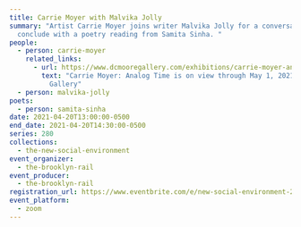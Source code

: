 ```yaml
---
title: Carrie Moyer with Malvika Jolly
summary: "Artist Carrie Moyer joins writer Malvika Jolly for a conversation. We
  conclude with a poetry reading from Samita Sinha. "
people:
  - person: carrie-moyer
    related_links:
      - url: https://www.dcmooregallery.com/exhibitions/carrie-moyer-analog-time
        text: "Carrie Moyer: Analog Time is on view through May 1, 2021 at DC Moore
          Gallery"
  - person: malvika-jolly
poets:
  - person: samita-sinha
date: 2021-04-20T13:00:00-0500
end_date: 2021-04-20T14:30:00-0500
series: 280
collections:
  - the-new-social-environment
event_organizer:
  - the-brooklyn-rail
event_producer:
  - the-brooklyn-rail
registration_url: https://www.eventbrite.com/e/new-social-environment-280-carrie-moyer-tickets-150647720387
event_platform:
  - zoom
---
```


